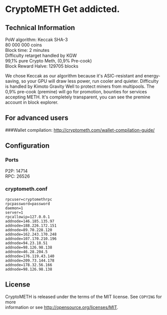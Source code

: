 CryptoMETH
Get addicted.
================

Technical Information
---------------------
PoW algorithm: Keccak SHA-3  
80 000 000 coins  
Block time: 2 minutes  
Difficulty retarget handled by KGW  
99,1% pure Crypto Meth, (0,9% Pre-cook)   
Block Reward Halve: 129705 blocks   

We chose Keccak as our algorithm because it's ASIC-resistant and energy-saving, so your GPU will draw less power, run cooler and quieter. 
Difficulty is handled by Kimoto Gravity Well to protect miners from multipools.
The 0,9% pre-cook (premine) will go for promotion, bounties for services accepting METH. It's completely transparent, you can see the premine account in block explorer.

For advanced users
------------------
###Wallet compilation:
http://cryptometh.com/wallet-compilation-guide/

Configuration
-------------
### Ports  
  
P2P: 14714  
RPC: 26526   

### cryptometh.conf  
```
rpcuser=cryptomethrpc  
rpcpassword=password
daemon=1  
server=1  
rpcallowip=127.0.0.1  
addnode=146.185.135.97  
addnode=188.226.172.151  
addnode=89.70.228.120  
addnode=162.243.170.248  
addnode=107.170.210.196  
addnode=94.23.18.51  
addnode=98.126.98.138  
addnode=46.28.204.5  
addnode=176.119.43.140  
addnode=209.73.144.178  
addnode=178.32.56.166  
addnode=98.126.98.138
```

License
-------
CryptoMETH is released under the terms of the MIT license. See `COPYING` for more  
information or see http://opensource.org/licenses/MIT.

